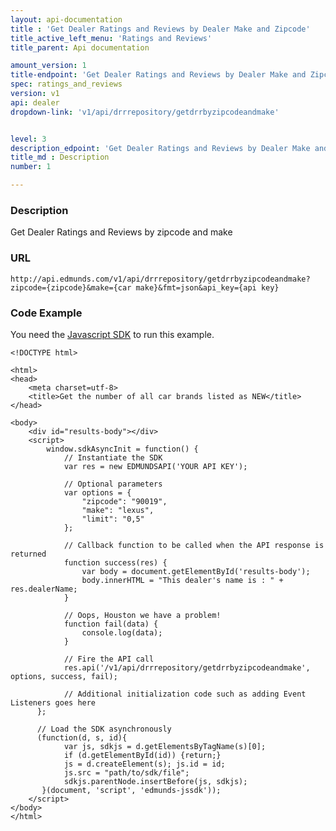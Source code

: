 ```yaml
---
layout: api-documentation
title : 'Get Dealer Ratings and Reviews by Dealer Make and Zipcode'
title_active_left_menu: 'Ratings and Reviews'
title_parent: Api documentation

amount_version: 1
title-endpoint: 'Get Dealer Ratings and Reviews by Dealer Make and Zipcode'
spec: ratings_and_reviews
version: v1
api: dealer
dropdown-link: 'v1/api/drrrepository/getdrrbyzipcodeandmake'


level: 3
description_edpoint: 'Get Dealer Ratings and Reviews by Dealer Make and Zipcode'
title_md : Description
number: 1

---
```



### Description

Get Dealer Ratings and Reviews by zipcode and make

### URL

	http://api.edmunds.com/v1/api/drrrepository/getdrrbyzipcodeandmake?zipcode={zipcode}&make={car make}&fmt=json&api_key={api key}
	
### Code Example

You need the [Javascript SDK](https://github.com/EdmundsAPI/edmunds-javascript-sdk) to run this example.

	<!DOCTYPE html>

	<html>
	<head>
		<meta charset=utf-8>
		<title>Get the number of all car brands listed as NEW</title>
	</head>

	<body>
		<div id="results-body"></div>
		<script>
		  	window.sdkAsyncInit = function() {
		    	// Instantiate the SDK
				var res = new EDMUNDSAPI('YOUR API KEY');

				// Optional parameters
				var options = {
					"zipcode": "90019",
					"make": "lexus",
					"limit": "0,5"
				};

				// Callback function to be called when the API response is returned
				function success(res) {
					var body = document.getElementById('results-body');
					body.innerHTML = "This dealer's name is : " + res.dealerName;
				}

				// Oops, Houston we have a problem!
				function fail(data) {
					console.log(data);
				}

				// Fire the API call
				res.api('/v1/api/drrrepository/getdrrbyzipcodeandmake', options, success, fail);

			    // Additional initialization code such as adding Event Listeners goes here
		  };

		  // Load the SDK asynchronously
		  (function(d, s, id){
		     	var js, sdkjs = d.getElementsByTagName(s)[0];
		     	if (d.getElementById(id)) {return;}
		     	js = d.createElement(s); js.id = id;
		     	js.src = "path/to/sdk/file";
		     	sdkjs.parentNode.insertBefore(js, sdkjs);
		   }(document, 'script', 'edmunds-jssdk'));
		</script>
	</body>
	</html>
